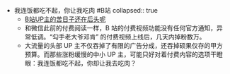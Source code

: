 - 我连饭都吃不起，你让我吃肉 #B站
  collapsed:: true
	- [B站UP主的苦日子还在后头呢](https://mp.weixin.qq.com/s/-vGisIYIzKGqzbtNx4-P9w)
	- 和微信此前的付费阅读一样，B 站的付费视频功能没有任何官方通知，异常低调。“勾手老大爷邓肯” 的付费视频上线后，几天内掉粉数万。
	- 大流量的头部 UP 主不仅吞掉了有限的广告分成，还吞掉硕果仅存的甲方预算。而那些涨粉缓慢的中小 UP 主，可能只好对着付费内容的选项干瞪眼：我连饭都吃不起，你却让我去吃肉？